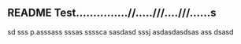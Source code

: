## README Test...............//.....///....///......s
sd
sss
p.asssass
sssas
ssssca
sasdasd
sssj
asdasdasdsas
ass
dsasd
